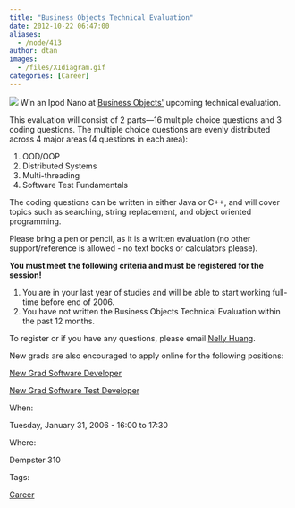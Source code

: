 ```yaml
---
title: "Business Objects Technical Evaluation"
date: 2012-10-22 06:47:00
aliases:
  - /node/413
author: dtan
images:
  - /files/XIdiagram.gif
categories: [Career]
---
```


![](/files/XIdiagram.gif) Win an Ipod Nano at [Business Objects'](http://www.businessobjects.com) upcoming technical evaluation.

This evaluation will consist of 2 parts—16 multiple choice questions and 3 coding questions.
The multiple choice questions are evenly distributed across 4 major areas (4 questions in each area):

1.  OOD/OOP
2.  Distributed Systems
3.  Multi-threading
4.  Software Test Fundamentals

The coding questions can be written in either Java or C++, and will cover topics such as searching, string replacement, and object oriented programming.

Please bring a pen or pencil, as it is a written evaluation (no other support/reference is allowed - no text books or calculators please).

**You must meet the following criteria and must be registered for the session!**

1.  You are in your last year of studies and will be able to start working full-time before end of 2006.
2.  You have not written the Business Objects Technical Evaluation within the past 12 months.

To register or if you have any questions, please email [Nelly Huang](/cdn-cgi/l/email-protection#ce80aba2a2b7e086bbafa0a98eacbbbda7a0abbdbda1aca4abadbabde0ada1a3).

New grads are also encouraged to apply online for the following positions:

[New Grad Software Developer](http://www.recruitingcenter.net/clients/businessobjects/publicjobs/canada/controller.cfm?jbaction=JobProfile&Job_Id=13454&esid=az)

[New Grad Software Test Developer](http://www.recruitingcenter.net/clients/businessobjects/publicjobs/canada/controller.cfm?jbaction=JobProfile&Job_Id=13455&esid=az)

When: 

Tuesday, January 31, 2006 - 16:00 to 17:30

Where: 

Dempster 310

Tags: 

[Career](/career)
